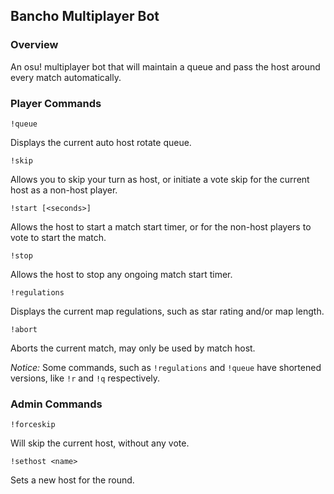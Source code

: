 ## Bancho Multiplayer Bot

### Overview
An osu! multiplayer bot that will maintain a queue and pass the host around every match automatically.

### Player Commands

`!queue`

Displays the current auto host rotate queue.

`!skip`

Allows you to skip your turn as host, or initiate a vote skip for the current host as a non-host player.

`!start [<seconds>]`

Allows the host to start a match start timer, or for the non-host players to vote to start the match.

`!stop`

Allows the host to stop any ongoing match start timer.

`!regulations`

Displays the current map regulations, such as star rating and/or map length.

`!abort`

Aborts the current match, may only be used by match host.

*Notice:* Some commands, such as `!regulations` and `!queue` have shortened versions, like `!r` and `!q` respectively.

### Admin Commands

`!forceskip`

Will skip the current host, without any vote.

`!sethost <name>`

Sets a new host for the round.
